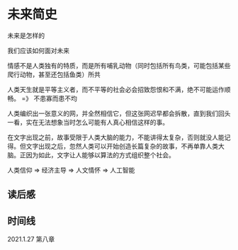 # 未来简史

未来是怎样的

我们应该如何面对未来





情感不是人类独有的特质，而是所有哺乳动物（同时包括所有鸟类，可能包括某些爬行动物，甚至还包括鱼类）所共

人类天生就是平等主义者，而不平等的社会必会招致怨恨和不满，绝不可能运作顺畅。 =》 不患寡而患不均

人类编织出一张意义的网，并全然相信它，但这张网迟早都会拆散，直到我们回头一看，实在无法想象当时怎么可能有人真心相信这样的事。

在文字出现之前，故事受限于人类大脑的能力，不能讲得太复杂，否则就没人能记得。但文字出现之后，忽然人类可以开始创造长篇复杂的故事，不再单靠人类大脑。正因为如此，文字让人能够以算法的方式组织整个社会。



人类信仰 => 经济主导 => 人文情怀 => 人工智能





## 读后感





## 时间线

2021.1.27 第八章 

